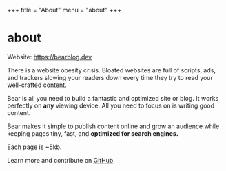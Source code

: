 +++
title = "About"
menu = "about"
+++

# about

Website: https://bearblog.dev

There is a website obesity crisis. Bloated websites are full of scripts, ads, and trackers slowing your readers down every time they try to read your well-crafted content.

Bear is all you need to build a fantastic and optimized site or blog. It works perfectly on **any** viewing device. All you need to focus on is writing good content.

Bear makes it simple to publish content online and grow an audience while keeping pages tiny, fast, and **optimized for search engines.**

Each page is ~5kb.

Learn more and contribute on [GitHub](https://github.com/HermanMartinus/bearblog).
